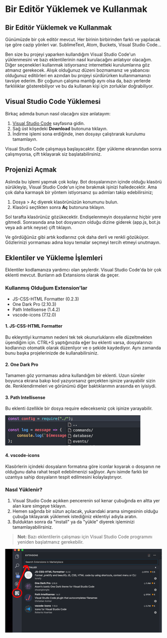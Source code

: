 # Bir Editör Yüklemek ve Kullanmak

## Bir Editör Yüklemek ve Kullanmak

Günümüzde bir çok editör mevcut. Her birinin birbirinden farklı ve yapılacak işe göre cazip yönleri var. SublimeText, Atom, Buckets, Visual Studio Code...

Ben size bu projeyi yaparken kullandığım Visual Studio Code'un yüklenmesini ve bazı eklentilerinin nasıl kurulacağını anlatıyor olacağım. Diğer seçenekleri kullanmak istiyorsanız internetteki kurulumlarına göz atmanız gerekecek. Alışık olduğunuz düzeni bozmamanız ve yabancısı olduğunuz editörleri en azından bu projeyi sürdürürken kullanmamanızı tavsiye ederim. Bir çoğunun çalışma mantığı aynı olsa da, bazı yerlerde farklılıklar gösterebiliyor ve bu da kullanan kişi için zorluklar doğrabiliyor.

## Visual Studio Code Yüklemesi

Birkaç adımda bunun nasıl olacağını size anlatayım:

1. [Visual Studio Code](https://code.visualstudio.com) sayfasına gidin.
2. Sağ üst köşedeki **Download** butonuna tıklayın.
3. İndirme işlemi sona erdiğinde, inen dosyayı çalıştırarak kurulumu tamamlayın.

Visual Studio Code çalışmaya başlayacaktır. Eğer yükleme ekranından sonra çalışmıyorsa, çift tıklayarak siz başlatabilirsiniz.

## Projenizi Açmak

Aslında bu işlemi yapmak çok kolay. Bot dosyalarınızın içinde olduğu klasörü sürükleyip, Visual Studio Code'un içine bırakmak işinizi halledecektir. Ama çok daha karmaşık bir yöntem istiyorsanız şu adımları takip edebilirsiniz;

1. Dosya &gt; Aç diyerek klasörünüzün konumunu bulun.
2. Klasörü seçtikten sonra **Aç** butonuna tıklayın.

Sol tarafta klasörünüz gözükecektir. Endişelenmeyin dosyalarınız hiçbir yere gitmedi. Sonrasında ana bot dosyanızın olduğu dizine giderek \(app.js, bot.js veya adı artık neyse\) çift tıklayın.

Ve gördüğünüz gibi artık kodlarınız çok daha derli ve renkli gözüküyor. Gözlerinizi yormaması adına koyu temalar seçmeyi tercih etmeyi unutmayın.

## Eklentiler ve Yükleme İşlemleri

Eklentiler kodlamanıza yardımcı olan şeylerdir. Visual Studio Code'da bir çok eklenti mevcut. Bunların adı Extansions olarak da geçer.

### Kullanmış Olduğum Extension'lar

* JS-CSS-HTML Formatter \(0.2.3\)
* One Dark Pro \(2.10.3\)
* Path Intellisense \(1.4.2\)
* vscode-icons \(7.12.0\)

#### 1. JS-CSS-HTML Formatter

Bu ekleyntiyi kurmamın nedeni tek tek okunurluklarını elle düzeltmekten üşendiğim için. CTRL+S yaptığınızda eğer bu eklenti varsa, dosyalarınızı kodlarınızı otomatik olarak düzenliyor ve o şekide kaydediyor. Aynı zamanda bunu başka projelerinizde de kullanabilirsiniz.

#### 2. One Dark Pro

Tamamen göz yormaması adına kullandığım bir eklenti. Uzun süreler boyunca ekrana bakıp kod yazıyorsanız gerçekten işinize yarayabilir sizin de. Renklendirmeleri ve görünümü diğer baktıklarımın arasında en iyisiydi.

#### 3. Path Intellisense

Bu eklenti özellikle bir dosya require edecekseniz çok işinize yarayabilir.

![](../.gitbook/assets/ekran-resmi-2017-07-29-16.05.03.png)

#### 4. vscode-icons

Klasörlerin içindeki dosyaların formatına göre iconlar koyarak o dosyanın ne olduğunu daha rahat tespit edebilmenizi sağlıyor. Aynı isimde farklı bir uzantıya sahip dosyaların tespit edilmesini kolaylaştırıyor.

### Nasıl Yüklenir?

1. Visual Studio Code açıkken pencerenin sol kenar çubuğında en altta yer alan kare simgeye tıklayın.
2. Hemen sağında bir sütun açılacak, yukarıdaki arama simgesinin olduğu çubuğa tıklayarak yüklemek istediğiniz eklentiyi adıyla aratın.
3. Bulduktan sonra da "install" ya da "yükle" diyerek işleminizi tamamlayabilirsiniz.

> **Not:** Bazı eklentilerin çalışması için Visual Studio Code programını yeniden başlatmanız gerekebilir.

![](../.gitbook/assets/vscexten.png)

